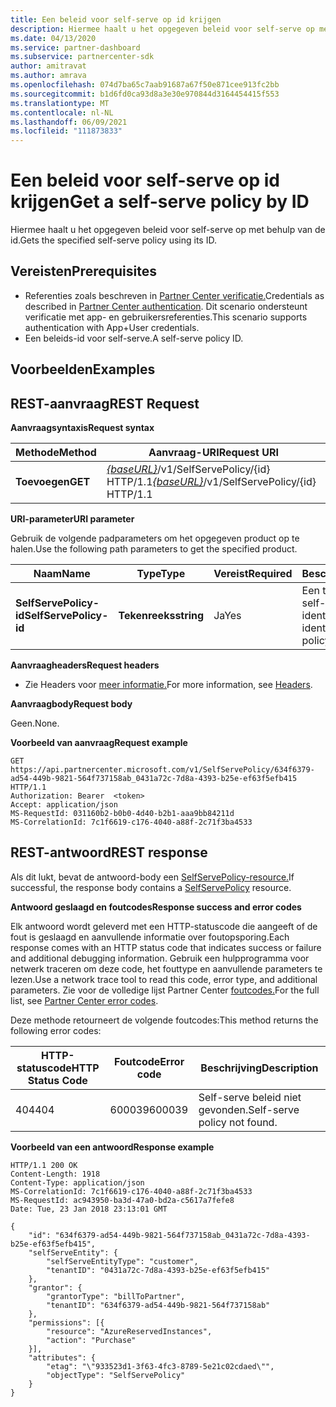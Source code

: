 ```yaml
---
title: Een beleid voor self-serve op id krijgen
description: Hiermee haalt u het opgegeven beleid voor self-serve op met behulp van de id.
ms.date: 04/13/2020
ms.service: partner-dashboard
ms.subservice: partnercenter-sdk
author: amitravat
ms.author: amrava
ms.openlocfilehash: 074d7ba65c7aab91687a67f50e871cee913fc2bb
ms.sourcegitcommit: b1d6fd0ca93d8a3e30e970844d3164454415f553
ms.translationtype: MT
ms.contentlocale: nl-NL
ms.lasthandoff: 06/09/2021
ms.locfileid: "111873833"
---
```

# <a name="get-a-self-serve-policy-by-id"></a><span data-ttu-id="54781-103">Een beleid voor self-serve op id krijgen</span><span class="sxs-lookup"><span data-stu-id="54781-103">Get a self-serve policy by ID</span></span>

<span data-ttu-id="54781-104">Hiermee haalt u het opgegeven beleid voor self-serve op met behulp van de id.</span><span class="sxs-lookup"><span data-stu-id="54781-104">Gets the specified self-serve policy using its ID.</span></span>

## <a name="prerequisites"></a><span data-ttu-id="54781-105">Vereisten</span><span class="sxs-lookup"><span data-stu-id="54781-105">Prerequisites</span></span>

- <span data-ttu-id="54781-106">Referenties zoals beschreven in [Partner Center verificatie.](partner-center-authentication.md)</span><span class="sxs-lookup"><span data-stu-id="54781-106">Credentials as described in [Partner Center authentication](partner-center-authentication.md).</span></span> <span data-ttu-id="54781-107">Dit scenario ondersteunt verificatie met app- en gebruikersreferenties.</span><span class="sxs-lookup"><span data-stu-id="54781-107">This scenario supports authentication with App+User credentials.</span></span>
- <span data-ttu-id="54781-108">Een beleids-id voor self-serve.</span><span class="sxs-lookup"><span data-stu-id="54781-108">A self-serve policy ID.</span></span>

## <a name="examples"></a><span data-ttu-id="54781-109">Voorbeelden</span><span class="sxs-lookup"><span data-stu-id="54781-109">Examples</span></span>


## <a name="span-idrest_requestspan-idrest_requestspan-idrest_requestrest-request"></a><span data-ttu-id="54781-110"><span id="REST_Request"/><span id="rest_request"/><span id="REST_REQUEST"/>REST-aanvraag</span><span class="sxs-lookup"><span data-stu-id="54781-110"><span id="REST_Request"/><span id="rest_request"/><span id="REST_REQUEST"/>REST Request</span></span>

<span data-ttu-id="54781-111">**Aanvraagsyntaxis**</span><span class="sxs-lookup"><span data-stu-id="54781-111">**Request syntax**</span></span>

| <span data-ttu-id="54781-112">Methode</span><span class="sxs-lookup"><span data-stu-id="54781-112">Method</span></span>  | <span data-ttu-id="54781-113">Aanvraag-URI</span><span class="sxs-lookup"><span data-stu-id="54781-113">Request URI</span></span>                                                                   |
|---------|-------------------------------------------------------------------------------|
| <span data-ttu-id="54781-114">**Toevoegen**</span><span class="sxs-lookup"><span data-stu-id="54781-114">**GET**</span></span> | <span data-ttu-id="54781-115">[*{baseURL}*](partner-center-rest-urls.md)/v1/SelfServePolicy/{id} HTTP/1.1</span><span class="sxs-lookup"><span data-stu-id="54781-115">[*{baseURL}*](partner-center-rest-urls.md)/v1/SelfServePolicy/{id} HTTP/1.1</span></span> |

<span data-ttu-id="54781-116">**URI-parameter**</span><span class="sxs-lookup"><span data-stu-id="54781-116">**URI parameter**</span></span>

<span data-ttu-id="54781-117">Gebruik de volgende padparameters om het opgegeven product op te halen.</span><span class="sxs-lookup"><span data-stu-id="54781-117">Use the following path parameters to get the specified product.</span></span>

| <span data-ttu-id="54781-118">Naam</span><span class="sxs-lookup"><span data-stu-id="54781-118">Name</span></span>                       | <span data-ttu-id="54781-119">Type</span><span class="sxs-lookup"><span data-stu-id="54781-119">Type</span></span>         | <span data-ttu-id="54781-120">Vereist</span><span class="sxs-lookup"><span data-stu-id="54781-120">Required</span></span> | <span data-ttu-id="54781-121">Beschrijving</span><span class="sxs-lookup"><span data-stu-id="54781-121">Description</span></span>                                                     |
|----------------------------|--------------|----------|-----------------------------------------------------------------|
| <span data-ttu-id="54781-122">**SelfServePolicy-id**</span><span class="sxs-lookup"><span data-stu-id="54781-122">**SelfServePolicy-id**</span></span>     | <span data-ttu-id="54781-123">**Tekenreeks**</span><span class="sxs-lookup"><span data-stu-id="54781-123">**string**</span></span>   | <span data-ttu-id="54781-124">Ja</span><span class="sxs-lookup"><span data-stu-id="54781-124">Yes</span></span>      | <span data-ttu-id="54781-125">Een tekenreeks die het self-serve-beleid identificeert.</span><span class="sxs-lookup"><span data-stu-id="54781-125">A string that identifies the self-serve policy.</span></span>                 |

<span data-ttu-id="54781-126">**Aanvraagheaders**</span><span class="sxs-lookup"><span data-stu-id="54781-126">**Request headers**</span></span>

- <span data-ttu-id="54781-127">Zie Headers voor [meer informatie.](headers.md)</span><span class="sxs-lookup"><span data-stu-id="54781-127">For more information, see [Headers](headers.md).</span></span>

<span data-ttu-id="54781-128">**Aanvraagbody**</span><span class="sxs-lookup"><span data-stu-id="54781-128">**Request body**</span></span>

<span data-ttu-id="54781-129">Geen.</span><span class="sxs-lookup"><span data-stu-id="54781-129">None.</span></span>

<span data-ttu-id="54781-130">**Voorbeeld van aanvraag**</span><span class="sxs-lookup"><span data-stu-id="54781-130">**Request example**</span></span>

```http
GET https://api.partnercenter.microsoft.com/v1/SelfServePolicy/634f6379-ad54-449b-9821-564f737158ab_0431a72c-7d8a-4393-b25e-ef63f5efb415 HTTP/1.1
Authorization: Bearer  <token>
Accept: application/json
MS-RequestId: 031160b2-b0b0-4d40-b2b1-aaa9bb84211d
MS-CorrelationId: 7c1f6619-c176-4040-a88f-2c71f3ba4533
```

## <a name="rest-response"></a><span data-ttu-id="54781-131">REST-antwoord</span><span class="sxs-lookup"><span data-stu-id="54781-131">REST response</span></span>

<span data-ttu-id="54781-132">Als dit lukt, bevat de antwoord-body een [SelfServePolicy-resource.](self-serve-policy-resources.md#selfservepolicy)</span><span class="sxs-lookup"><span data-stu-id="54781-132">If successful, the response body contains a [SelfServePolicy](self-serve-policy-resources.md#selfservepolicy) resource.</span></span>

<span data-ttu-id="54781-133">**Antwoord geslaagd en foutcodes**</span><span class="sxs-lookup"><span data-stu-id="54781-133">**Response success and error codes**</span></span>

<span data-ttu-id="54781-134">Elk antwoord wordt geleverd met een HTTP-statuscode die aangeeft of de fout is geslaagd en aanvullende informatie over foutopsporing.</span><span class="sxs-lookup"><span data-stu-id="54781-134">Each response comes with an HTTP status code that indicates success or failure and additional debugging information.</span></span> <span data-ttu-id="54781-135">Gebruik een hulpprogramma voor netwerk traceren om deze code, het fouttype en aanvullende parameters te lezen.</span><span class="sxs-lookup"><span data-stu-id="54781-135">Use a network trace tool to read this code, error type, and additional parameters.</span></span> <span data-ttu-id="54781-136">Zie voor de volledige lijst Partner Center [foutcodes.](error-codes.md)</span><span class="sxs-lookup"><span data-stu-id="54781-136">For the full list, see [Partner Center error codes](error-codes.md).</span></span>

<span data-ttu-id="54781-137">Deze methode retourneert de volgende foutcodes:</span><span class="sxs-lookup"><span data-stu-id="54781-137">This method returns the following error codes:</span></span>

| <span data-ttu-id="54781-138">HTTP-statuscode</span><span class="sxs-lookup"><span data-stu-id="54781-138">HTTP Status Code</span></span>     | <span data-ttu-id="54781-139">Foutcode</span><span class="sxs-lookup"><span data-stu-id="54781-139">Error code</span></span>   | <span data-ttu-id="54781-140">Beschrijving</span><span class="sxs-lookup"><span data-stu-id="54781-140">Description</span></span>                                                                |
|----------------------|--------------|----------------------------------------------------------------------------|
| <span data-ttu-id="54781-141">404</span><span class="sxs-lookup"><span data-stu-id="54781-141">404</span></span>                  | <span data-ttu-id="54781-142">600039</span><span class="sxs-lookup"><span data-stu-id="54781-142">600039</span></span>       | <span data-ttu-id="54781-143">Self-serve beleid niet gevonden.</span><span class="sxs-lookup"><span data-stu-id="54781-143">Self-serve policy not found.</span></span>                                                     |

<span data-ttu-id="54781-144">**Voorbeeld van een antwoord**</span><span class="sxs-lookup"><span data-stu-id="54781-144">**Response example**</span></span>

```http
HTTP/1.1 200 OK
Content-Length: 1918
Content-Type: application/json
MS-CorrelationId: 7c1f6619-c176-4040-a88f-2c71f3ba4533
MS-RequestId: ac943950-ba3d-47a0-bd2a-c5617a7fefe8
Date: Tue, 23 Jan 2018 23:13:01 GMT

{
    "id": "634f6379-ad54-449b-9821-564f737158ab_0431a72c-7d8a-4393-b25e-ef63f5efb415",
    "selfServeEntity": {
        "selfServeEntityType": "customer",
        "tenantID": "0431a72c-7d8a-4393-b25e-ef63f5efb415"
    },
    "grantor": {
        "grantorType": "billToPartner",
        "tenantID": "634f6379-ad54-449b-9821-564f737158ab"
    },
    "permissions": [{
        "resource": "AzureReservedInstances",
        "action": "Purchase"
    }],
    "attributes": {
        "etag": "\"933523d1-3f63-4fc3-8789-5e21c02cdaed\"",
        "objectType": "SelfServePolicy"
    }
}
```